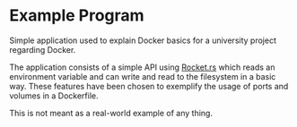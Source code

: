 # Example Program
Simple application used to explain Docker basics for a university project regarding Docker.

The application consists of a simple API using [Rocket.rs](https://rocket.rs/) which reads an environment variable and can write and read to the filesystem in a basic way.
These features have been chosen to exemplify the usage of ports and volumes in a Dockerfile.

This is not meant as a real-world example of any thing.
